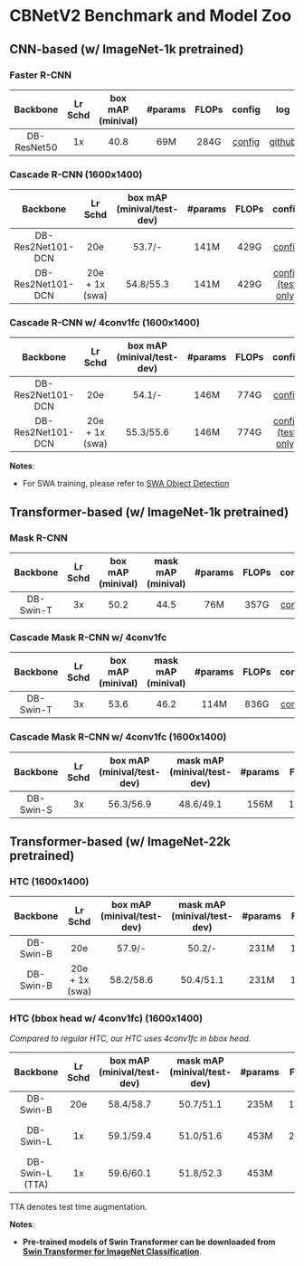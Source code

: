 # CBNetV2 Benchmark and Model Zoo

## CNN-based (w/ ImageNet-1k pretrained)

### Faster R-CNN

|  Backbone   | Lr Schd | box mAP (minival) | #params | FLOPs |                     config                      |                                                         log                                                         |                                                       model                                                        |
| :---------: | :-----: | :---------------: | :-----: | :---: | :---------------------------------------------: | :-----------------------------------------------------------------------------------------------------------------: | :----------------------------------------------------------------------------------------------------------------: |
| DB-ResNet50 |   1x    |       40.8        |   69M   | 284G  | [config](faster_rcnn_cbv2d1_r50_fpn_1x_coco.py) | [github](https://github.com/CBNetwork/storage/releases/download/v1.0.0/faster_rcnn_cbv2d1_r50_fpn_1x_coco.log.json) | [github](https://github.com/CBNetwork/storage/releases/download/v1.0.0/faster_rcnn_cbv2d1_r50_fpn_1x_coco.pth.zip) |

### Cascade R-CNN (1600x1400)
|     Backbone      |    Lr Schd     | box mAP (minival/test-dev) | #params | FLOPs |                                         config                                          |                                                                       model                                                                        |
| :---------------: | :------------: | :------------------------: | :-----: | :---: | :-------------------------------------------------------------------------------------: | :------------------------------------------------------------------------------------------------------------------------------------------------: |
| DB-Res2Net101-DCN |      20e       |           53.7/-           |  141M   | 429G  |       [config](cascade_rcnn_cbv2d1_r2_101_mdconv_fpn_20e_fp16_ms400-1400_coco.py)       |   [github](https://github.com/CBNetwork/storage/releases/download/v1.0.0/cascade_rcnn_cbv2d1_r2_101_mdconv_fpn_20e_fp16_ms400-1400_coco.pth.zip)   |
| DB-Res2Net101-DCN | 20e + 1x (swa) |         54.8/55.3          |  141M   | 429G  | [config (test only)](cascade_rcnn_cbv2d1_r2_101_mdconv_fpn_20e_fp16_ms400-1400_coco.py) | [github](https://github.com/CBNetwork/storage/releases/download/v1.0.0/cascade_rcnn_cbv2d1_r2_101_mdconv_fpn_20e_fp16_ms400-1400_coco_swa.pth.zip) |

### Cascade R-CNN w/ 4conv1fc (1600x1400)
|     Backbone      |    Lr Schd     | box mAP (minival/test-dev) | #params | FLOPs |                                                config                                                |                                                                              model                                                                              |
| :---------------: | :------------: | :------------------------: | :-----: | :---: | :--------------------------------------------------------------------------------------------------: | :-------------------------------------------------------------------------------------------------------------------------------------------------------------: |
| DB-Res2Net101-DCN |      20e       |           54.1/-           |  146M   | 774G  |       [config](cascade_rcnn_cbv2d1_r2_101_mdconv_fpn_20e_fp16_ms400-1400_giou_4conv1f_coco.py)       |   [github](https://github.com/CBNetwork/storage/releases/download/v1.0.0/cascade_rcnn_cbv2d1_r2_101_mdconv_fpn_20e_fp16_ms400-1400_giou_4conv1f_coco.pth.zip)   |
| DB-Res2Net101-DCN | 20e + 1x (swa) |         55.3/55.6          |  146M   | 774G  | [config (test only)](cascade_rcnn_cbv2d1_r2_101_mdconv_fpn_20e_fp16_ms400-1400_giou_4conv1f_coco.py) | [github](https://github.com/CBNetwork/storage/releases/download/v1.0.0/cascade_rcnn_cbv2d1_r2_101_mdconv_fpn_20e_fp16_ms400-1400_giou_4conv1f_coco_swa.pth.zip) |

**Notes**:
- For SWA training, please refer to [SWA Object Detection](https://github.com/hyz-xmaster/swa_object_detection)

## Transformer-based (w/ ImageNet-1k pretrained)

### Mask R-CNN

| Backbone  | Lr Schd | box mAP (minival) | mask mAP (minival) | #params | FLOPs |                                       config                                       |                                                                          log                                                                           |                                                                         model                                                                         |
| :-------: | :-----: | :---------------: | :----------------: | :-----: | :---: | :--------------------------------------------------------------------------------: | :----------------------------------------------------------------------------------------------------------------------------------------------------: | :---------------------------------------------------------------------------------------------------------------------------------------------------: |
| DB-Swin-T |   3x    |       50.2        |        44.5        |   76M   | 357G  | [config](mask_rcnn_cbv2_swin_tiny_patch4_window7_mstrain_480-800_adamw_3x_coco.py) | [github](https://github.com/CBNetwork/storage/releases/download/v1.0.0/mask_rcnn_cbv2_swin_tiny_patch4_window7_mstrain_480-800_adamw_3x_coco.log.json) | [github](https://github.com/CBNetwork/storage/releases/download/v1.0.0/mask_rcnn_cbv2_swin_tiny_patch4_window7_mstrain_480-800_adamw_3x_coco.pth.zip) |

### Cascade Mask R-CNN w/ 4conv1fc
| Backbone  | Lr Schd | box mAP (minival) | mask mAP (minival) | #params | FLOPs |                                           config                                           |                                                                              log                                                                               |                                                                             model                                                                             |
| :-------: | :-----: | :---------------: | :----------------: | :-----: | :---: | :----------------------------------------------------------------------------------------: | :------------------------------------------------------------------------------------------------------------------------------------------------------------: | :-----------------------------------------------------------------------------------------------------------------------------------------------------------: |
| DB-Swin-T |   3x    |       53.6        |        46.2        |  114M   | 836G  | [config](cascade_mask_rcnn_cbv2_swin_tiny_patch4_window7_mstrain_480-800_adamw_3x_coco.py) | [github](https://github.com/CBNetwork/storage/releases/download/v1.0.0/cascade_mask_rcnn_cbv2_swin_tiny_patch4_window7_mstrain_480-800_adamw_3x_coco.log.json) | [github](https://github.com/CBNetwork/storage/releases/download/v1.0.0/cascade_mask_rcnn_cbv2_swin_tiny_patch4_window7_mstrain_480-800_adamw_3x_coco.pth.zip) |

### Cascade Mask R-CNN w/ 4conv1fc (1600x1400)
| Backbone  | Lr Schd | box mAP (minival/test-dev) | mask mAP (minival/test-dev) | #params | FLOPs |                                            config                                            |                                                                              model                                                                              |
| :-------: | :-----: | :------------------------: | :-------------------------: | :-----: | :---: | :------------------------------------------------------------------------------------------: | :-------------------------------------------------------------------------------------------------------------------------------------------------------------: |
| DB-Swin-S |   3x    |         56.3/56.9          |          48.6/49.1          |  156M   | 1016G | [config](cascade_mask_rcnn_cbv2_swin_small_patch4_window7_mstrain_400-1400_adamw_3x_coco.py) | [github](https://github.com/CBNetwork/storage/releases/download/v1.0.0/cascade_mask_rcnn_cbv2_swin_small_patch4_window7_mstrain_400-1400_adamw_3x_coco.pth.zip) |

## Transformer-based (w/ ImageNet-22k pretrained)

### HTC (1600x1400)
| Backbone  |    Lr Schd     | box mAP (minival/test-dev) | mask mAP (minival/test-dev) | #params | FLOPs |                                           config                                           |                                                                          model                                                                           |
| :-------: | :------------: | :------------------------: | :-------------------------: | :-----: | :---: | :----------------------------------------------------------------------------------------: | :------------------------------------------------------------------------------------------------------------------------------------------------------: |
| DB-Swin-B |      20e       |           57.9/-           |           50.2/-            |  231M   | 1004G |       [config](htc_cbv2_swin_base_patch4_window7_mstrain_400-1400_adamw_20e_coco.py)       |   [github](https://github.com/CBNetwork/storage/releases/download/v1.0.0/htc_cbv2_swin_base22k_patch4_window7_mstrain_400-1400_adamw_20e_coco.pth.zip)   |
| DB-Swin-B | 20e + 1x (swa) |         58.2/58.6          |          50.4/51.1          |  231M   | 1004G | [config (test only)](htc_cbv2_swin_base_patch4_window7_mstrain_400-1400_adamw_20e_coco.py) | [github](https://github.com/CBNetwork/storage/releases/download/v1.0.0/htc_cbv2_swin_base22k_patch4_window7_mstrain_400-1400_adamw_20e_coco_swa.pth.zip) |

### HTC (bbox head w/ 4conv1fc) (1600x1400)

*Compared to regular HTC, our HTC uses 4conv1fc in bbox head.*

|    Backbone     | Lr Schd | box mAP (minival/test-dev) | mask mAP (minival/test-dev) | #params | FLOPs |                                                 config                                                  |                                                                               model                                                                               |
| :-------------: | :-----: | :------------------------: | :-------------------------: | :-----: | :---: | :-----------------------------------------------------------------------------------------------------: | :---------------------------------------------------------------------------------------------------------------------------------------------------------------: |
|    DB-Swin-B    |   20e   |         58.4/58.7          |          50.7/51.1          |  235M   | 1348G |       [config](htc_cbv2_swin_base_patch4_window7_mstrain_400-1400_giou_4conv1f_adamw_20e_coco.py)       | [github](https://github.com/CBNetwork/storage/releases/download/v1.0.0/htc_cbv2_swin_base22k_patch4_window7_mstrain_400-1400_giou_4conv1f_adamw_20e_coco.pth.zip) |
|    DB-Swin-L    |   1x    |         59.1/59.4          |          51.0/51.6          |  453M   | 2162G | [config (test only)](htc_cbv2_swin_large_patch4_window7_mstrain_400-1400_giou_4conv1f_adamw_1x_coco.py) | [github](https://github.com/CBNetwork/storage/releases/download/v1.0.0/htc_cbv2_swin_large22k_patch4_window7_mstrain_400-1400_giou_4conv1f_adamw_1x_coco.pth.zip) |
| DB-Swin-L (TTA) |   1x    |         59.6/60.1          |          51.8/52.3          |  453M   |   -   | [config (test only)](htc_cbv2_swin_large_patch4_window7_mstrain_400-1400_giou_4conv1f_adamw_1x_coco.py) | [github](https://github.com/CBNetwork/storage/releases/download/v1.0.0/htc_cbv2_swin_large22k_patch4_window7_mstrain_400-1400_giou_4conv1f_adamw_1x_coco.pth.zip) |

TTA denotes test time augmentation.

**Notes**:

- **Pre-trained models of Swin Transformer can be downloaded from [Swin Transformer for ImageNet Classification](https://github.com/microsoft/Swin-Transformer)**.
